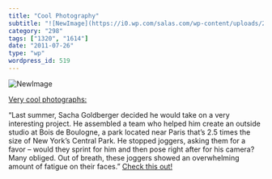 ```yaml
---
title: "Cool Photography"
subtitle: "![NewImage](https://i0.wp.com/salas.com/wp-content/uploads/2011/07/98d63-newimage.png?resize=584%2C3..."
category: "298"
tags: ["1320", "1614"]
date: "2011-07-26"
type: "wp"
wordpress_id: 519
---
```

![NewImage](https://i0.wp.com/salas.com/wp-content/uploads/2011/07/98d63-newimage.png?resize=584%2C390&ssl=1)

[Very cool photographs:](http://www.mymodernmet.com/profiles/blogs/before-and-after-shots-of-jogg)

> 

“Last summer, Sacha Goldberger decided he would take on a very interesting project. He assembled a team who helped him create an outside studio at Bois de Boulogne, a park located near Paris that’s 2.5 times the size of New York’s Central Park. He stopped joggers, asking them for a favor – would they sprint for him and then pose right after for his camera? Many obliged. Out of breath, these joggers showed an overwhelming amount of fatigue on their faces.” [Check this out!](http://www.mymodernmet.com/profiles/blogs/before-and-after-shots-of-jogg)